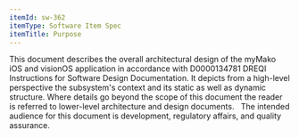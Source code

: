 ```yaml
---
itemId: sw-362
itemType: Software Item Spec
itemTitle: Purpose
---
```

This document describes the overall architectural design of the myMako iOS and visionOS application in accordance with D0000134781 DREQI Instructions for Software Design Documentation. It depicts from a high-level perspective the subsystem's context and its static as well as dynamic structure. Where details go beyond the scope of this document the reader is referred to lower-level architecture and design documents.
 
The intended audience for this document is development, regulatory affairs, and quality assurance.
